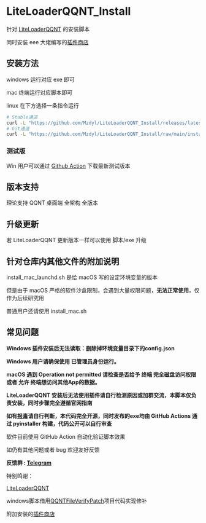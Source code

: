 # LiteLoaderQQNT_Install
针对 [LiteLoaderQQNT](https://liteloaderqqnt.github.io) 的安装脚本

同时安装 eee 大佬编写的[插件商店](https://github.com/Night-stars-1/LiteLoaderQQNT-Plugin-Plugin-Store/releases)

## 安装方法

windows 运行对应 exe  即可

mac 终端运行对应脚本即可

linux 在下方选择一条指令运行
```bash
# Stable通道
curl -L "https://github.com/Mzdyl/LiteLoaderQQNT_Install/releases/latest/download/install_linux.sh" | bash
# Git通道
curl -L "https://github.com/Mzdyl/LiteLoaderQQNT_Install/raw/main/install_linux_cn.sh" | bash
```

### 测试版

Win 用户可以通过 [Github Action](https://github.com/Mzdyl/LiteLoaderQQNT_Install/actions) 下载最新测试版本

## 版本支持

理论支持 QQNT 桌面端 全架构 全版本

## 升级更新

若 LiteLoaderQQNT 更新版本一样可以使用 脚本/exe 升级

## 针对仓库内其他文件的附加说明

install_mac_launchd.sh 是给 macOS 写的设定环境变量的版本

但是由于 macOS 严格的软件沙盒限制，会遇到大量权限问题，**无法正常使用**，仅作为后续研究用

普通用户还请使用 install_mac.sh

## 常见问题

**Windows 插件安装后无法读取：删除掉环境变量目录下的config.json**

**Windows 用户请确保使用 已管理员身份运行。**

**macOS 遇到 Operation not permitted 请检查是否给予 终端 完全磁盘访问权限 或者 允许 终端想访问其他App的数据。**

**LiteLoaderQQNT 安装后无法使用插件请自行检测原因或加群交流，本脚本仅负责安装，同时步骤完全遵循官网指南**

**如有[报毒](https://github.com/Mzdyl/LiteLoaderQQNT_Install/issues/20)请自行判断，本代码完全开源，同时发布的exe均由 GitHub Actions 通过 pyinstaller 构建，代码公开可以自行审查**

软件目前使用 GitHub Action 自动化验证脚本效果

如仍有其他问题或者 bug 欢迎友好反馈

**反馈群 : [Telegram](https://t.me/+EKoVlfEI7Ow4MzJl)**


特别鸣谢：

[LiteLoaderQQNT](https://github.com/LiteLoaderQQNT/LiteLoaderQQNT)

windows脚本借用[QQNTFileVerifyPatch](https://github.com/LiteLoaderQQNT/QQNTFileVerifyPatch)项目代码实现修补

附加安装的[插件商店](https://github.com/Night-stars-1/LiteLoaderQQNT-Plugin-Plugin-Store/releases)
